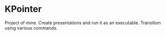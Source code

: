 # KPointer
Project of mine. Create presentations and run it as an executable. Transition using various commands.
